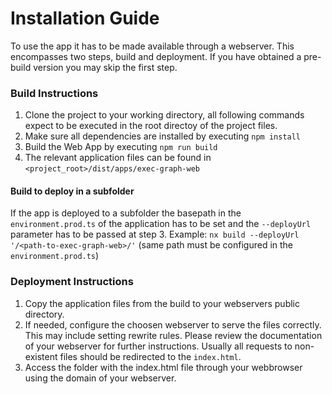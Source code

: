 # Installation Guide

To use the app it has to be made available through a webserver. This encompasses two steps, build and deployment. If you have obtained a pre-build version you may skip the first step.

### Build Instructions

1. Clone the project to your working directory, all following commands expect to be executed in the root directoy of the project files.
2. Make sure all dependencies are installed by executing `npm install`
3. Build the Web App by executing `npm run build`
4. The relevant application files can be found in `<project_root>/dist/apps/exec-graph-web`

#### Build to deploy in a subfolder

If the app is deployed to a subfolder the basepath in the `environment.prod.ts` of the application has to be set and the `--deployUrl` parameter has to be passed at step 3.
Example: `nx build --deployUrl '/<path-to-exec-graph-web>/'` (same path must be configured in the `environment.prod.ts`)

### Deployment Instructions

1. Copy the application files from the build to your webservers public directory.
2. If needed, configure the choosen webserver to serve the files correctly. This may include setting rewrite rules. Please review the documentation of your webserver for further instructions. Usually all requests to non-existent files should be redirected to the `index.html`.
3. Access the folder with the index.html file through your webbrowser using the domain of your webserver.
